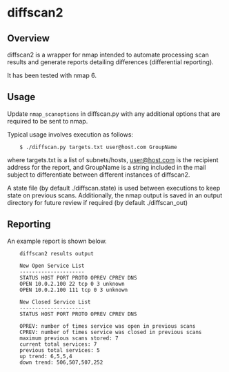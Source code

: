 # diffscan2

## Overview

diffscan2 is a wrapper for nmap intended to automate processing scan results
and generate reports detailing differences (differential reporting).

It has been tested with nmap 6.

## Usage

Update `nmap_scanoptions` in diffscan.py with any additional options that are
required to be sent to nmap.

Typical usage involves execution as follows:

```
	$ ./diffscan.py targets.txt user@host.com GroupName
```

where targets.txt is a list of subnets/hosts, user@host.com is the recipient
address for the report, and GroupName is a string included in the mail
subject to differentiate between different instances of diffscan2.

A state file (by default ./diffscan.state) is used between executions to
keep state on previous scans. Additionally, the nmap output is saved in an
output directory for future review if required (by default ./diffscan_out)

## Reporting

An example report is shown below.

```
	diffscan2 results output

	New Open Service List
	---------------------
	STATUS HOST PORT PROTO OPREV CPREV DNS
	OPEN 10.0.2.100 22 tcp 0 3 unknown
	OPEN 10.0.2.100 111 tcp 0 3 unknown

	New Closed Service List
	---------------------
	STATUS HOST PORT PROTO OPREV CPREV DNS

	OPREV: number of times service was open in previous scans
	CPREV: number of times service was closed in previous scans
	maximum previous scans stored: 7
	current total services: 7
	previous total services: 5
	up trend: 6,5,5,4
	down trend: 506,507,507,252
```

